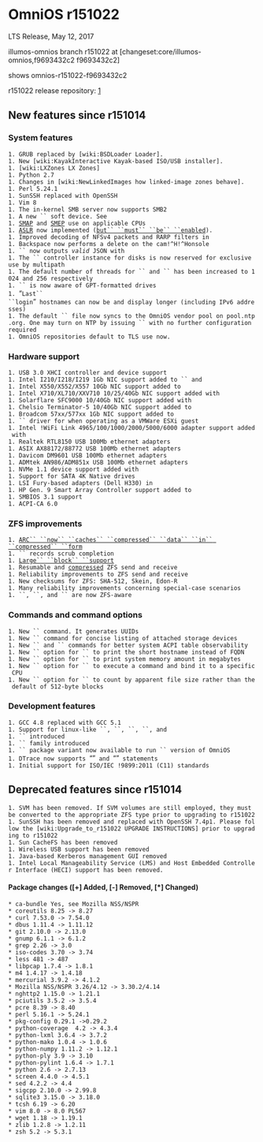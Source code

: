 OmniOS r151022
==============

LTS Release, May 12, 2017

illumos-omnios branch r151022 at
\[changeset:core/illumos-omnios,f9693432c2 f9693432c2\]

 shows omnios-r151022-f9693432c2

r151022 release repository: [1](https://pkg.omniti.com/omnios/r151022/)

New features since r151014
--------------------------

### System features

`1. GRUB replaced by [wiki:BSDLoader Loader].`\
`1. New [wiki:KayakInteractive Kayak-based ISO/USB installer].`\
`1. [wiki:LXZones LX Zones]`\
`1. Python 2.7`\
`1. Changes in [wiki:NewLinkedImages how linked-image zones behave].`\
`1. Perl 5.24.1`\
`1. SunSSH replaced with OpenSSH`\
`1. Vim 8`\
`1. The in-kernel SMB server now supports SMB2`\
`1. A new `` soft device. See `\
`1. `[`SMAP`](https://en.wikipedia.org/wiki/Supervisor_Mode_Access_Prevention)` and `[`SMEP`](https://software.intel.com/en-us/articles/intel-xeon-processor-e5-2600-v2-product-family-technical-overview#osguard)` use on applicable CPUs`\
`1. `[`ASLR`](https://en.wikipedia.org/wiki/Address_space_layout_randomization)` now implemented (`[`but`` ``must`` ``be`` ``enabled`](https://illumos.topicbox.com/groups/developer/discussions/Td7ae6bbc978e8749-M465db25d9ce78c5b783db628)`).`\
`1. Improved decoding of NFSv4 packets and RARP filters in `\
`1. Backspace now performs a delete on the cam!^H!^Honsole`\
`1. `` now outputs `*`valid`*` JSON with `\
`1. The `` controller instance for disks is now reserved for exclusive use by multipath`\
`1. The default number of threads for `` and `` has been increased to 1024 and 256 respectively`\
`1. `` is now aware of GPT-formatted drives`\
`1. `“`Last`` ``login`”` hostnames can now be and display longer (including IPv6 addresses)`\
`1. The default `` file now syncs to the OmniOS vendor pool on pool.ntp.org. One may turn on NTP by issuing `` with no further configuration required`\
`1. OmniOS repositories default to TLS use now.`

### Hardware support

`1. USB 3.0 XHCI controller and device support`\
`1. Intel I210/I218/I219 1Gb NIC support added to `` and `\
`1. Intel X550/X552/X557 10Gb NIC support added to `\
`1. Intel X710/XL710/XXV710 10/25/40Gb NIC support added with `\
`1. Solarflare SFC9000 10/40Gb NIC support added with `\
`1. Chelsio Terminator-5 10/40Gb NIC support added to `\
`1. Broadcom 57xx/577xx 1Gb NIC support added to `\
`1. `` driver for when operating as a VMWare ESXi guest`\
`1. Intel !WiFi Link 4965/100/1000/2000/5000/6000 adapter support added with `\
`1. Realtek RTL8150 USB 100Mb ethernet adapters`\
`1. ASIX AX88172/88772 USB 100Mb ethernet adapters`\
`1. Davicom DM9601 USB 100Mb ethernet adapters`\
`1. ADMtek AN986/ADM851x USB 100Mb ethernet adapters`\
`1. NVMe 1.1 device support added with `\
`1. Support for SATA 4K Native drives`\
`1. LSI Fury-based adapters (Dell H330) in `\
`1. HP Gen. 9 Smart Array Controller support added to `\
`1. SMBIOS 3.1 support`\
`1. ACPI-CA 6.0`

### ZFS improvements

`1. `[`ARC`` ``now`` ``caches`` ``compressed`` ``data`` ``in`` ``compressed`` ``form`](https://www.illumos.org/issues/6950)\
`1. `` records scrub completion`\
`1. `[`Large`` ``block`` ``support`](https://www.illumos.org/issues/5027)\
`1. Resumable and `[`compressed`](https://www.illumos.org/issues/7252)` ZFS send and receive`\
`1. Reliability improvements to ZFS send and receive`\
`1. New checksums for ZFS: SHA-512, Skein, Edon-R`\
`1. Many reliability improvements concerning special-case scenarios`\
`1. ``, ``, and `` are now ZFS-aware`

### Commands and command options

`1. New `` command. It generates UUIDs`\
`1. New `` command for concise listing of attached storage devices`\
`1. New `` and `` commands for better system ACPI table observability`\
`1. New `` option for `` to print the short hostname instead of FQDN`\
`1. New `` option for `` to print system memory amount in megabytes`\
`1. New `` option for `` to execute a command and bind it to a specific CPU`\
`1. New `` option for `` to count by apparent file size rather than the default of 512-byte blocks`

### Development features

`1. GCC 4.8 replaced with GCC 5.1`\
`1. Support for linux-like ``, ``, ``, ``, and `\
`1. `` introduced`\
`1. `` family introduced`\
`1. `` package variant now available to run `` version of OmniOS`\
`1. DTrace now supports `“”` and `“”` statements`\
`1. Initial support for ISO/IEC !9899:2011 (C11) standards`

Deprecated features since r151014
---------------------------------

`1. SVM has been removed. If SVM volumes are still employed, they must be converted to the appropriate ZFS type prior to upgrading to r151022`\
`1. SunSSH has been removed and replaced with OpenSSH 7.4p1. Please follow the [wiki:Upgrade_to_r151022 UPGRADE INSTRUCTIONS] prior to upgrading to r151022`\
`1. Sun CacheFS has been removed`\
`1. Wireless USB support has been removed`\
`1. Java-based Kerberos management GUI removed`\
`1. Intel Local Manageability Service (LMS) and Host Embedded Controller Interface (HECI) support has been removed.`

#### Package changes (\[+\] Added, \[-\] Removed, \[\*\] Changed)

`* ca-bundle Yes, see Mozilla NSS/NSPR`\
`* coreutils 8.25 -> 8.27`\
`* curl 7.53.0 -> 7.54.0`\
`* dbus 1.11.4 -> 1.11.12`\
`* git 2.10.0 -> 2.13.0`\
`* gnump 6.1.1 -> 6.1.2`\
`* grep 2.26 -> 3.0`\
`* iso-codes 3.70 -> 3.74`\
`* less 481 -> 487`\
`* libpcap 1.7.4 -> 1.8.1`\
`* m4 1.4.17 -> 1.4.18`\
`* mercurial 3.9.2 -> 4.1.2`\
`* Mozilla NSS/NSPR 3.26/4.12 -> 3.30.2/4.14`\
`* nghttp2 1.15.0 -> 1.21.1`\
`* pciutils 3.5.2 -> 3.5.4`\
`* pcre 8.39 -> 8.40`\
`* perl 5.16.1 -> 5.24.1`\
`* pkg-config 0.29.1 ->0.29.2`\
`* python-coverage  4.2 -> 4.3.4`\
`* python-lxml 3.6.4 -> 3.7.2`\
`* python-mako 1.0.4 -> 1.0.6`\
`* python-numpy 1.11.2 -> 1.12.1`\
`* python-ply 3.9 -> 3.10`\
`* python-pylint 1.6.4 -> 1.7.1`\
`* python 2.6 -> 2.7.13`\
`* screen 4.4.0 -> 4.5.1`\
`* sed 4.2.2 -> 4.4`\
`* sigcpp 2.10.0 -> 2.99.8`\
`* sqlite3 3.15.0 -> 3.18.0`\
`* tcsh 6.19 -> 6.20`\
`* vim 8.0 -> 8.0 PL567`\
`* wget 1.18 -> 1.19.1`\
`* zlib 1.2.8 -> 1.2.11`\
`* zsh 5.2 -> 5.3.1`

